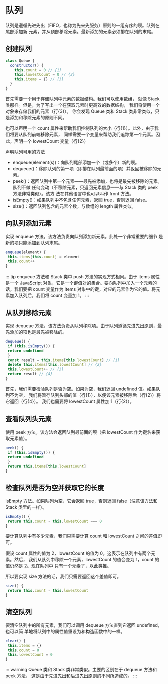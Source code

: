 # 队列

队列是遵循先进先出（FIFO，也称为先来先服务）原则的一组有序的项。队列在尾部添加新
元素，并从顶部移除元素。最新添加的元素必须排在队列的末尾。

## 创建队列

```js
class Queue {
  constructor() {
    this.count = 0 // {1}
    this.lowestCount = 0 // {2}
    this.items = {} // {3}
  }
}
```

首先需要一个用于存储队列中元素的数据结构。我们可以使用数组，
就像 Stack 类那样。但是，为了写出一个在获取元素时更高效的数据结构，
我们将使用一个对象来存储我们的元素（行{3}）。
你会发现 Queue 类和 Stack 类非常类似，只是添加和移除元素的原则不同。

也可以声明一个 count 属性来帮助我们控制队列的大小（行{1}）。此外，由于我们将要从队列前端移除元素，
同样需要一个变量来帮助我们追踪第一个元素。因此，声明一个 lowestCount 变量（行{2}）

声明队列可用的方法

- enqueue(element(s))：向队列尾部添加一个（或多个）新的项。
- dequeue()：移除队列的第一项（即排在队列最前面的项）并返回被移除的元素。
- peek()：返回队列中第一个元素——最先被添加，也将是最先被移除的元素。队列不做
  任何变动（不移除元素，只返回元素信息——与 Stack 类的 peek 方法非常类似）。该方
  法在其他语言中也可以叫作 front 方法。
- isEmpty()：如果队列中不包含任何元素，返回 true，否则返回 false。
- size()：返回队列包含的元素个数，与数组的 length 属性类似。

## 向队列添加元素

实现 enqueue 方法。该方法负责向队列添加新元素。此处一个非常重要的细节
是新的项只能添加到队列末尾。

```js
enqueue(element) {
 this.items[this.count] = element
 this.count++
}
```

::: tip
enqueue 方法和 Stack 类中 push 方法的实现方式相同。由于 items 属性是一个 JavaScript
对象，它是一个键值对的集合。要向队列中加入一个元素的话，我们要把 count 变量作为 items
对象中的键，对应的元素作为它的值。将元素加入队列后，我们将 count 变量加 1。
:::

## 从队列移除元素

实现 dequeue 方法，该方法负责从队列移除项。由于队列遵循先进先出原则，最先添加的项也是最先被移除的。

```js
dequeue() {
 if (this.isEmpty()) {
 return undefined
 }
 const result = this.items[this.lowestCount] // {1}
 delete this.items[this.lowestCount] // {2}
 this.lowestCount++ // {3}
 return result // {4}
}
```

首先，我们需要检验队列是否为空。如果为空，我们返回 undefined 值。如果队列不为空，
我们将暂存队列头部的值（行{1}），以便该元素被移除后（行{2}）将它返回（行{4}）。
我们也需要将 lowestCount 属性加 1（行{2}）。

## 查看队列头元素

使用 peek 方法。该方法会返回队列最前面的项（把 lowestCount 作为键名来获取元素值）。

```js
peek() {
 if (this.isEmpty()) {
 return undefined
 }
 return this.items[this.lowestCount]
}
```

## 检查队列是否为空并获取它的长度

isEmpty 方法。如果队列为空，它会返回 true，否则返回 false（注意该方法和
Stack 类里的一样）。

```js
isEmpty() {
 return this.count - this.lowestCount === 0
}
```

要计算队列中有多少元素，我们只需要计算 count 和 lowestCount 之间的差值即可。

假设 count 属性的值为 2，lowestCount 的值为 0。这表示在队列中有两个元素。然后，
我们从队列中移除一个元素，lowestCount 的值会变为 1，count 的值仍然是 2。现在队列中
只有一个元素了，以此类推。

所以要实现 size 方法的话，我们只需要返回这个差值即可。

```js
size() {
 return this.count - this.lowestCount
}
```

## 清空队列

要清空队列中的所有元素，我们可以调用 dequeue 方法直到它返回 undefined，也可以简
单地将队列中的属性值重设为和构造函数中的一样。

```js
clear() {
 this.items = {}
 this.count = 0
 this.lowestCount = 0
}
```

::: warning
Queue 类和 Stack 类非常类似。主要的区别在于 dequeue 方法和 peek 方法，
这是由于先进先出和后进先出原则的不同所造成的。
:::
